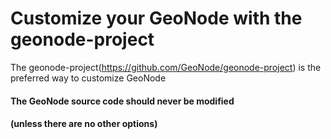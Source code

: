 # Customize your GeoNode with the geonode-project

The geonode-project(https://github.com/GeoNode/geonode-project) is the preferred way to customize GeoNode

#### The GeoNode source code should never be modified <!-- .element: class="fragment" data-fragment-index="1" -->

#### (unless there are no other options) <!-- .element: class="fragment" data-fragment-index="2" -->
